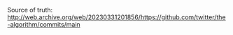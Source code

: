 
Source of truth: http://web.archive.org/web/20230331201856/https://github.com/twitter/the-algorithm/commits/main

